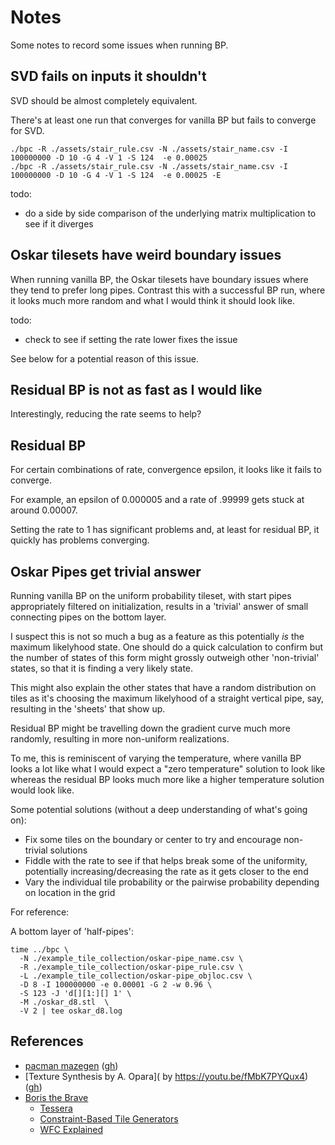 Notes
===


Some notes to record some issues when running BP.

SVD fails on inputs it shouldn't
---

SVD should be almost completely equivalent.

There's at least one run that converges for vanilla BP
but fails to converge for SVD.

```
./bpc -R ./assets/stair_rule.csv -N ./assets/stair_name.csv -I 100000000 -D 10 -G 4 -V 1 -S 124  -e 0.00025
./bpc -R ./assets/stair_rule.csv -N ./assets/stair_name.csv -I 100000000 -D 10 -G 4 -V 1 -S 124  -e 0.00025 -E
```

todo:

* do a side by side comparison of the underlying matrix multiplication to see if it diverges

Oskar tilesets have weird boundary issues
---

When running vanilla BP, the Oskar tilesets have boundary issues
where they tend to prefer long pipes.
Contrast this with a successful BP run, where it looks much more
random and what I would think it should look like.

todo:

* check to see if setting the rate lower fixes the issue

See below for a potential reason of this issue.


Residual BP is not as fast as I would like
---

Interestingly, reducing the rate seems to help?


Residual BP
---

For certain combinations of rate, convergence epsilon,
it looks like it fails to converge.

For example, an epsilon of 0.000005 and a rate of .99999
gets stuck at around 0.00007.

Setting the rate to 1 has significant problems and, at
least for residual BP, it quickly has problems converging.


Oskar Pipes get trivial answer
---

Running vanilla BP on the uniform probability tileset, with start
pipes appropriately filtered on initialization, results in
a 'trivial' answer of small connecting pipes on the bottom layer.

I suspect this is not so much a bug as a feature as this potentially
*is* the maximum likelyhood state.
One should do a quick calculation to confirm but the number of states
of this form might grossly outweigh other 'non-trivial' states, so
that it is finding a very likely state.

This might also explain the other states that have a random distribution
on tiles as it's choosing the maximum likelyhood of a straight vertical
pipe, say, resulting in the 'sheets' that show up.

Residual BP might be travelling down the gradient curve much more randomly,
resulting in more non-uniform realizations.

To me, this is reminiscent of varying the temperature, where vanilla BP
looks a lot like what I would expect a "zero temperature" solution to look
like whereas the residual BP looks much more like a higher temperature solution
would look like.

Some potential solutions (without a deep understanding of what's going on):

* Fix some tiles on the boundary or center to try and encourage non-trivial
  solutions
* Fiddle with the rate to see if that helps break some of the uniformity,
  potentially increasing/decreasing the rate as it gets closer to the end
* Vary the individual tile probability or the pairwise probability depending
  on location in the grid

For reference:

A bottom layer of 'half-pipes':

```
time ../bpc \
  -N ./example_tile_collection/oskar-pipe_name.csv \
  -R ./example_tile_collection/oskar-pipe_rule.csv \
  -L ./example_tile_collection/oskar-pipe_objloc.csv \
  -D 8 -I 100000000 -e 0.00001 -G 2 -w 0.96 \
  -S 123 -J 'd[][1:][] 1' \
  -M ./oskar_d8.stl  \
  -V 2 | tee oskar_d8.log
```



References
---

* [pacman mazegen](https://shaunlebron.github.io/pacman-mazegen/) ([gh](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))
* [Texture Synthesis by A. Opara]( by https://youtu.be/fMbK7PYQux4) ([gh](https://github.com/EmbarkStudios/texture-synthesis))
* [Boris the Brave](boristhebrave.com)
  - [Tessera](https://www.boristhebrave.com/permanent/21/08/Tessera_A_Practical_System_for_WFC.pdf)
  - [Constraint-Based Tile Generators](https://www.boristhebrave.com/2021/10/31/constraint-based-tile-generators/)
  - [WFC Explained](https://www.boristhebrave.com/2020/04/13/wave-function-collapse-explained/)

